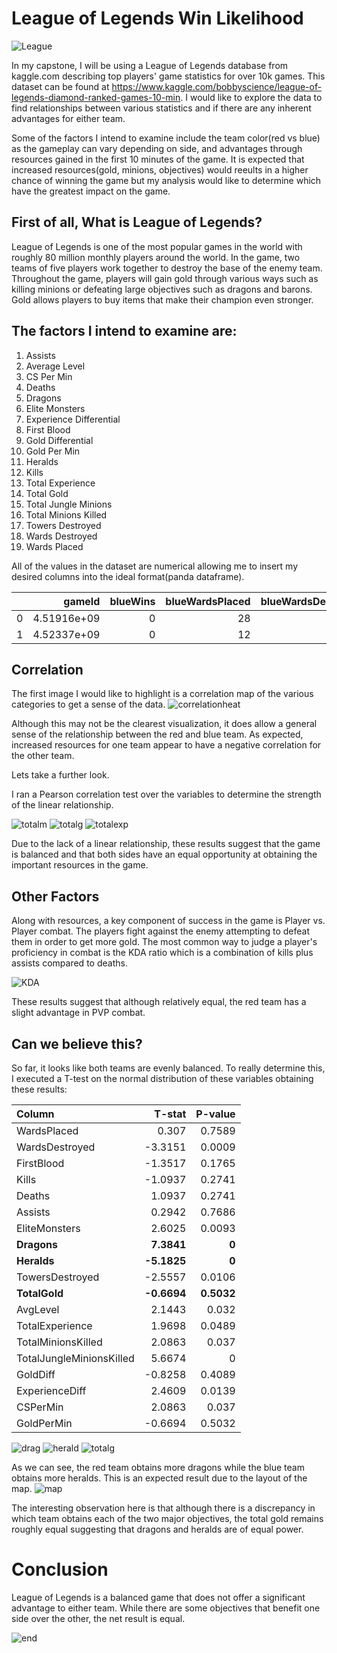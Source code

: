 # League of Legends Win Likelihood
 
![League](images/League.jpg)

In my capstone, I will be using a League of Legends database from kaggle.com describing top players' game statistics for over 10k games.  This dataset can be found at https://www.kaggle.com/bobbyscience/league-of-legends-diamond-ranked-games-10-min.  I would like to explore the data to find relationships between various statistics and if there are any inherent advantages for either team.

Some of the factors I intend to examine include the team color(red vs blue) as the gameplay can vary depending on side, and advantages through resources gained in the first 10 minutes of the game.  It is expected that increased resources(gold, minions, objectives) would reeults in a higher chance of winning the game but my analysis would like to determine which have the greatest impact on the game.




## First of all, What is League of Legends?
League of Legends is one of the most popular games in the world with roughly 80 million monthly players around the world. In the game, two teams of five players work together to destroy the base of the enemy team.  Throughout the game, players will gain gold through various ways such as killing minions or defeating large objectives such as dragons and barons.  Gold allows players to buy items that make their champion even stronger.

## The factors I intend to examine are:
1. Assists 
2. Average Level
3. CS Per Min
4. Deaths
5. Dragons
6. Elite Monsters
7. Experience Differential
8. First Blood
9. Gold Differential
10. Gold Per Min
11. Heralds
12. Kills
13. Total Experience
14. Total Gold
15. Total Jungle Minions
16. Total Minions Killed
17. Towers Destroyed
18. Wards Destroyed
19. Wards Placed


All of the values in the dataset are numerical allowing me to insert my desired columns into the ideal format(panda dataframe). 

|    |      gameId |   blueWins |   blueWardsPlaced |   blueWardsDestroyed |   blueFirstBlood |   blueKills |   blueDeaths |   blueAssists |   blueEliteMonsters |   blueDragons |   blueHeralds |   blueTowersDestroyed |   blueTotalGold |   blueAvgLevel |   blueTotalExperience |   blueTotalMinionsKilled |   blueTotalJungleMinionsKilled |   blueGoldDiff |   blueExperienceDiff |   blueCSPerMin |   blueGoldPerMin |   redWardsPlaced |   redWardsDestroyed |   redFirstBlood |   redKills |   redDeaths |   redAssists |   redEliteMonsters |   redDragons |   redHeralds |   redTowersDestroyed |   redTotalGold |   redAvgLevel |   redTotalExperience |   redTotalMinionsKilled |   redTotalJungleMinionsKilled |   redGoldDiff |   redExperienceDiff |   redCSPerMin |   redGoldPerMin |
|---:|------------:|-----------:|------------------:|---------------------:|-----------------:|------------:|-------------:|--------------:|--------------------:|--------------:|--------------:|----------------------:|----------------:|---------------:|----------------------:|-------------------------:|-------------------------------:|---------------:|---------------------:|---------------:|-----------------:|-----------------:|--------------------:|----------------:|-----------:|------------:|-------------:|-------------------:|-------------:|-------------:|---------------------:|---------------:|--------------:|---------------------:|------------------------:|------------------------------:|--------------:|--------------------:|--------------:|----------------:|
|  0 | 4.51916e+09 |          0 |                28 |                    2 |                1 |           9 |            6 |            11 |                   0 |             0 |             0 |                     0 |           17210 |            6.6 |                 17039 |                      195 |                             36 |            643 |                   -8 |           19.5 |           1721   |               15 |                   6 |               0 |          6 |           9 |            8 |                  0 |            0 |            0 |                    0 |          16567 |           6.8 |                17047 |                     197 |                            55 |          -643 |                   8 |          19.7 |          1656.7 |
|  1 | 4.52337e+09 |          0 |                12 |                    1 |                0 |           5 |            5 |             5 |                   0 |             0 |             0 |                     0 |           14712 |            6.6 |                 16265 |                      174 |                             43 |          -2908 |                -1173 |           17.4 |           1471.2 |               12 |                   1 |               1 |          5 |           5 |            2 |                  2 |            1 |            1 |                    1 |          17620 |           6.8 |                17438 |                     240 |                            52 |          2908 |                1173 |          24   |          1762   |



## Correlation
The first image I would like to highlight is a correlation map of the various categories to get a sense of the data.
![correlationheat](images/correlation.png)

Although this may not be the clearest visualization, it does allow a general sense of the relationship between the red and blue team.  As expected, increased resources for one team appear to have a negative correlation for the other team.

Lets take a further look.

I ran a Pearson correlation test over the variables to determine the strength of the linear relationship.

![totalm](images/Scatterplot_TotalMinionsKilled.png)
![totalg](images/Scatterplot_TotalGold.png)
![totalexp](images/Scatterplot_TotalExperience.png)

Due to the lack of a linear relationship, these results suggest that the game is balanced and that both sides have an equal opportunity at obtaining the important resources in the game.

## Other Factors
Along with resources, a key component of success in the game is Player vs. Player combat.  The players fight against the enemy attempting to defeat them in order to get more gold.  The most common way to judge a player's proficiency in combat is the KDA ratio which is a combination of kills plus assists compared to deaths.

![KDA](images/KDA_graph.png)

These results suggest that although relatively equal, the red team has a slight advantage in PVP combat.



## Can we believe this?
So far, it looks like both teams are evenly balanced.  To really determine this, I executed a T-test on the normal distribution of these variables obtaining these results:


|         Column                 |   T-stat |   P-value |
|:-------------------------|---------:|----------:|
| WardsPlaced              |   0.307  |    0.7589 |
| WardsDestroyed           |  -3.3151 |    0.0009 |
| FirstBlood               |  -1.3517 |    0.1765 |
| Kills                    |  -1.0937 |    0.2741 |
| Deaths                   |   1.0937 |    0.2741 |
| Assists                  |   0.2942 |    0.7686 |
| EliteMonsters            |   2.6025 |    0.0093 |
| **Dragons**                  |   **7.3841** |    **0**      |
| **Heralds**                  |  **-5.1825** |    **0**      |
| TowersDestroyed          |  -2.5557 |    0.0106 |
| **TotalGold**               |  **-0.6694** |    **0.5032** |
| AvgLevel                 |   2.1443 |    0.032  |
| TotalExperience          |   1.9698 |    0.0489 |
| TotalMinionsKilled       |   2.0863 |    0.037  |
| TotalJungleMinionsKilled |   5.6674 |    0      |
| GoldDiff                 |  -0.8258 |    0.4089 |
| ExperienceDiff           |   2.4609 |    0.0139 |
| CSPerMin                 |   2.0863 |    0.037  |
| GoldPerMin               |  -0.6694 |    0.5032 |

![drag](images/Normal_Dragons.png)
![herald](images/Normal_Heralds.png)
![totalg](images/Normal_TotalGold.png)

As we can see, the red team obtains more dragons while the blue team obtains more heralds.  This is an expected result due to the layout of the map.
![map](images/lolmap.png)

The interesting observation here is that although there is a discrepancy in which team obtains each of the two major objectives, the total gold remains roughly equal suggesting that dragons and heralds are of equal power.

# Conclusion
League of Legends is a balanced game that does not offer a significant advantage to either team.  While there are some objectives that benefit one side over the other, the net result is equal.

![end](images/league_end.jpeg)



